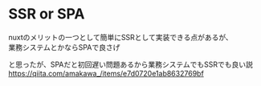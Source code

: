 # SSR or SPA
nuxtのメリットの一つとして簡単にSSRとして実装できる点があるが、  
業務システムとかならSPAで良さげ

と思ったが、SPAだと初回遅い問題あるから業務システムでもSSRでも良い説  
https://qiita.com/amakawa_/items/e7d0720e1ab8632769bf
